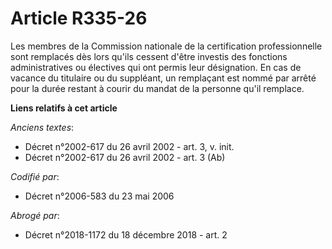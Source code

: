 # Article R335-26

Les membres de la Commission nationale de la certification professionnelle sont remplacés dès lors qu'ils cessent d'être
investis des fonctions administratives ou électives qui ont permis leur désignation. En cas de vacance du titulaire ou du
suppléant, un remplaçant est nommé par arrêté pour la durée restant à courir du mandat de la personne qu'il remplace.

**Liens relatifs à cet article**

_Anciens textes_:

  - Décret n°2002-617 du 26 avril 2002 - art. 3, v. init.
  - Décret n°2002-617 du 26 avril 2002 - art. 3 (Ab)

_Codifié par_:

  - Décret n°2006-583 du 23 mai 2006

_Abrogé par_:

  - Décret n°2018-1172 du 18 décembre 2018 - art. 2
